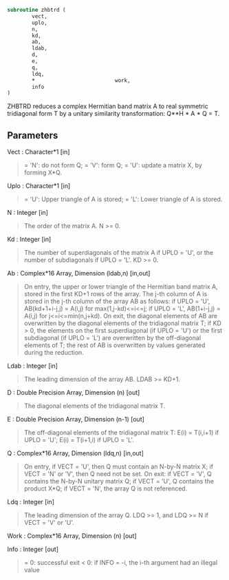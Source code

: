 ```fortran
subroutine zhbtrd (
		vect,
		uplo,
		n,
		kd,
		ab,
		ldab,
		d,
		e,
		q,
		ldq,
		*                          work,
		info
)
```

 ZHBTRD reduces a complex Hermitian band matrix A to real symmetric
 tridiagonal form T by a unitary similarity transformation:
 Q**H * A * Q = T.

## Parameters
Vect : Character*1 [in]
> = 'N':  do not form Q;
> = 'V':  form Q;
> = 'U':  update a matrix X, by forming X*Q.

Uplo : Character*1 [in]
> = 'U':  Upper triangle of A is stored;
> = 'L':  Lower triangle of A is stored.

N : Integer [in]
> The order of the matrix A.  N >= 0.

Kd : Integer [in]
> The number of superdiagonals of the matrix A if UPLO = 'U',
> or the number of subdiagonals if UPLO = 'L'.  KD >= 0.

Ab : Complex*16 Array, Dimension (ldab,n) [in,out]
> On entry, the upper or lower triangle of the Hermitian band
> matrix A, stored in the first KD+1 rows of the array.  The
> j-th column of A is stored in the j-th column of the array AB
> as follows:
> if UPLO = 'U', AB(kd+1+i-j,j) = A(i,j) for max(1,j-kd)<=i<=j;
> if UPLO = 'L', AB(1+i-j,j)    = A(i,j) for j<=i<=min(n,j+kd).
> On exit, the diagonal elements of AB are overwritten by the
> diagonal elements of the tridiagonal matrix T; if KD > 0, the
> elements on the first superdiagonal (if UPLO = 'U') or the
> first subdiagonal (if UPLO = 'L') are overwritten by the
> off-diagonal elements of T; the rest of AB is overwritten by
> values generated during the reduction.

Ldab : Integer [in]
> The leading dimension of the array AB.  LDAB >= KD+1.

D : Double Precision Array, Dimension (n) [out]
> The diagonal elements of the tridiagonal matrix T.

E : Double Precision Array, Dimension (n-1) [out]
> The off-diagonal elements of the tridiagonal matrix T:
> E(i) = T(i,i+1) if UPLO = 'U'; E(i) = T(i+1,i) if UPLO = 'L'.

Q : Complex*16 Array, Dimension (ldq,n) [in,out]
> On entry, if VECT = 'U', then Q must contain an N-by-N
> matrix X; if VECT = 'N' or 'V', then Q need not be set.
> On exit:
> if VECT = 'V', Q contains the N-by-N unitary matrix Q;
> if VECT = 'U', Q contains the product X*Q;
> if VECT = 'N', the array Q is not referenced.

Ldq : Integer [in]
> The leading dimension of the array Q.
> LDQ >= 1, and LDQ >= N if VECT = 'V' or 'U'.

Work : Complex*16 Array, Dimension (n) [out]

Info : Integer [out]
> = 0:  successful exit
> < 0:  if INFO = -i, the i-th argument had an illegal value

